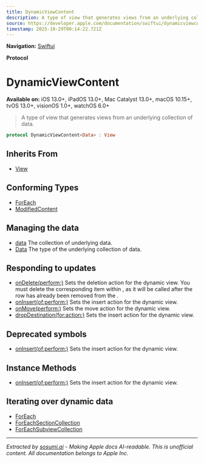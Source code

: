 ```yaml
---
title: DynamicViewContent
description: A type of view that generates views from an underlying collection of data.
source: https://developer.apple.com/documentation/swiftui/dynamicviewcontent
timestamp: 2025-10-29T00:14:22.721Z
---
```


**Navigation:** [Swiftui](/documentation/swiftui)

**Protocol**

# DynamicViewContent

**Available on:** iOS 13.0+, iPadOS 13.0+, Mac Catalyst 13.0+, macOS 10.15+, tvOS 13.0+, visionOS 1.0+, watchOS 6.0+

> A type of view that generates views from an underlying collection of data.

```swift
protocol DynamicViewContent<Data> : View
```

## Inherits From

- [View](/documentation/swiftui/view)

## Conforming Types

- [ForEach](/documentation/swiftui/foreach)
- [ModifiedContent](/documentation/swiftui/modifiedcontent)

## Managing the data

- [data](/documentation/swiftui/dynamicviewcontent/data-swift.property) The collection of underlying data.
- [Data](/documentation/swiftui/dynamicviewcontent/data-swift.associatedtype) The type of the underlying collection of data.

## Responding to updates

- [onDelete(perform:)](/documentation/swiftui/dynamicviewcontent/ondelete(perform:)) Sets the deletion action for the dynamic view. You must delete the corresponding item within , as it will be called after the row has already been removed from the .
- [onInsert(of:perform:)](/documentation/swiftui/dynamicviewcontent/oninsert(of:perform:)-418bq) Sets the insert action for the dynamic view.
- [onMove(perform:)](/documentation/swiftui/dynamicviewcontent/onmove(perform:)) Sets the move action for the dynamic view.
- [dropDestination(for:action:)](/documentation/swiftui/dynamicviewcontent/dropdestination(for:action:)) Sets the insert action for the dynamic view.

## Deprecated symbols

- [onInsert(of:perform:)](/documentation/swiftui/dynamicviewcontent/oninsert(of:perform:)-40hwa) Sets the insert action for the dynamic view.

## Instance Methods

- [onInsert(of:perform:)](/documentation/swiftui/dynamicviewcontent/oninsert(of:perform:)) Sets the insert action for the dynamic view.

## Iterating over dynamic data

- [ForEach](/documentation/swiftui/foreach)
- [ForEachSectionCollection](/documentation/swiftui/foreachsectioncollection)
- [ForEachSubviewCollection](/documentation/swiftui/foreachsubviewcollection)

---

*Extracted by [sosumi.ai](https://sosumi.ai) - Making Apple docs AI-readable.*
*This is unofficial content. All documentation belongs to Apple Inc.*
